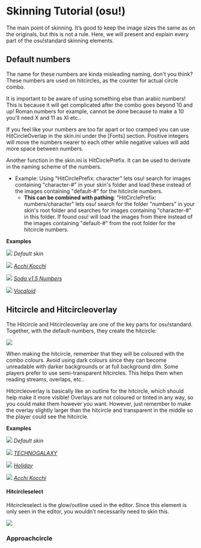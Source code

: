 # Skinning Tutorial (osu!)

The main point of skinning. It’s good to keep the image sizes the same as on the originals, but this is not a rule. Here, we will present and explain every part of the osu!standard skinning elements.

## Default numbers

The name for these numbers are kinda misleading naming, don't you think? These numbers are used on hitcircles, as the counter for actual circle combo.

It is important to be aware of using something else than arabic numbers! This is because it will get complicated after the combo goes beyond 10 and up! Roman numbers for example, cannot be done because to make a 10 you'll need X and 11 as XI etc..

If you feel like your numbers are too far apart or too cramped you can use HitCircleOverlap in the skin.ini under the [Fonts] section. Positive integers will move the numbers nearer to each other while negative values will add more space between numbers.

Another function in the skin.ini is HitCirclePrefix. It can be used to derivate in the naming scheme of the numbers.

- Example: Using "HitCirclePrefix: character" lets osu! search for images containing "character-#" in your skin's folder and load these instead of the images containing "default-#" for the hitcircle numbers. 
  - **This can be combined with pathing**: "HitCirclePrefix: numbers/character" lets osu! search for the folder "numbers" in your skin's root folder and searches for images containing "character-#" in this folder. If found osu! will load the images from there instead of the images containing "default-#" from the root folder for the hitcircle numbers.

**Examples**

![](fs/default-numbers_0.png) *Default skin*

![](fs/default-numbers_1.png) *[Acchi Kocchi](https://osu.ppy.sh/forum/t/92440)*

![](fs/default-numbers_2.png) *[Soda v1.5 Numbers](https://osu.ppy.sh/forum/t/220809)*

![](fs/default-numbers_3.png) *[Vocaloid](https://osu.ppy.sh/forum/t/51632)*

## Hitcircle and Hitcircleoverlay

The Hitcircle and Hitcircleoverlay are one of the key parts for osu!standard. Together, with the default-numbers, they create the hitcircle:

![](fs/how-overlays-work.png)

When making the hitcircle, remember that they will be coloured with the combo colours. Avoid using dark colours since they can become unreadable with darker backgrounds or at full background dim. Some players prefer to use semi-transparent hitcircles. This helps them when reading streams, overlaps, etc..

Hitcircleoverlay is basically like an outline for the hitcircle, which should help make it more visible! Overlays are not coloured or tinted in any way, so you could make them however you want. However, just remember to make the overlay slightly larger than the hitcircle and transparent in the middle so the player could see the hitcircle.

**Examples**

![](fs/hitcircle_0.jpg) *Default skin*

![](fs/hitcircle_1.jpg) *[TECHNOGALAXY](https://osu.ppy.sh/forum/t/356379)*

![](fs/hitcircle_2.jpg) *[Holiday](https://osu.ppy.sh/forum/p/7111)*

![](fs/hitcircle_3.jpg) *[Acchi Kocchi](https://osu.ppy.sh/forum/t/92440)*

#### Hitcircleselect

Hitcircleselect is the glow/outline used in the editor. Since this element is only seen in the editor, you wouldn't necessarily need to skin this.

![](fs/hitcircleselect_0.jpg)

### Approachcircle